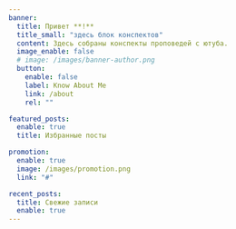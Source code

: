 ```yaml
---
banner:
  title: Привет **!**
  title_small: "здесь блок конспектов"
  content: Здесь собраны конспекты проповедей с ютуба.
  image_enable: false
  # image: /images/banner-author.png
  button:
    enable: false
    label: Know About Me
    link: /about
    rel: ""

featured_posts:
  enable: true
  title: Избранные посты

promotion:
  enable: true
  image: /images/promotion.png
  link: "#"

recent_posts:
  title: Свежие записи
  enable: true
---
```

